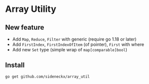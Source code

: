 # Array Utility
## New feature
- Add `Map`, `Reduce`, `Filter` with generic (require go 1.18 or later)
- Add `FirstIndex`, `FirstIndexOfItem` (of pointer), `First` with where
- Add new `Set` type (simple wrap of `map[comparable]bool`)

## Install
```
go get github.com/sideneckx/array_util
```
